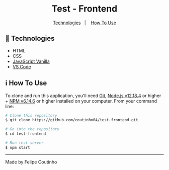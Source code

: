 <h1 align="center">
  Test - Frontend
</h1>

<p align="center">
  <a href="#rocket-technologies">Technologies</a>&nbsp;&nbsp;&nbsp;|&nbsp;&nbsp;&nbsp;
  <a href="#information_source-how-to-use">How To Use</a>
</p>

## :rocket: Technologies

- HTML
- CSS
- [JavaScript Vanilla](http://vanilla-js.com/)
- [VS Code][vc]

## :information_source: How To Use

To clone and run this application, you'll need [Git](https://git-scm.com), [Node.js v12.18.4][nodejs] or higher + [NPM v6.14.6][npm] or higher installed on your computer. From your command line:

```bash
# Clone this repository
$ git clone https://github.com/coutinho04/test-frontend.git

# Go into the repository
$ cd test-frontend

# Run test server
$ npm start
```

---

Made by Felipe Coutinho

[nodejs]: https://nodejs.org/
[npm]: https://www.npmjs.com/
[vc]: https://code.visualstudio.com/
